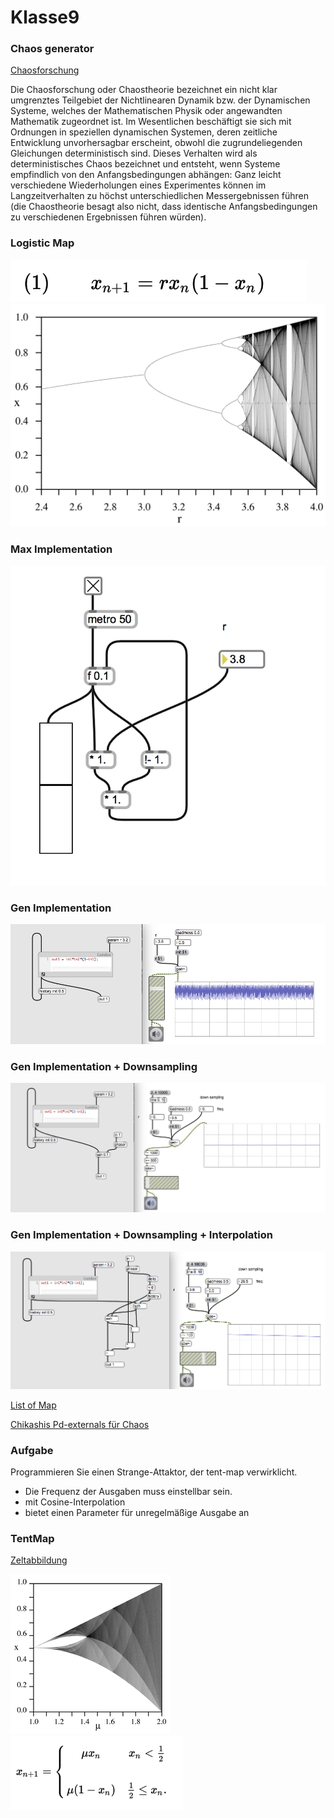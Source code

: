 # Klasse9


### Chaos generator

[Chaosforschung](https://de.wikipedia.org/wiki/Chaosforschung)

Die Chaosforschung oder Chaostheorie bezeichnet ein nicht klar umgrenztes Teilgebiet der Nichtlinearen Dynamik bzw. der Dynamischen Systeme, welches der Mathematischen Physik oder angewandten Mathematik zugeordnet ist. Im Wesentlichen beschäftigt sie sich mit Ordnungen in speziellen dynamischen Systemen, deren zeitliche Entwicklung unvorhersagbar erscheint, obwohl die zugrundeliegenden Gleichungen deterministisch sind. Dieses Verhalten wird als deterministisches Chaos bezeichnet und entsteht, wenn Systeme empfindlich von den Anfangsbedingungen abhängen: Ganz leicht verschiedene Wiederholungen eines Experimentes können im Langzeitverhalten zu höchst unterschiedlichen Messergebnissen führen (die Chaostheorie besagt also nicht, dass identische Anfangsbedingungen zu verschiedenen Ergebnissen führen würden). 

### Logistic Map
![](Klasse9/png/formula.png)
![](Klasse9/png/LogisticMap.png)

### Max Implementation
![](Klasse9/png/logistic.png)

### Gen Implementation
![](Klasse9/png/logistic_gen.png)

### Gen Implementation + Downsampling
![](Klasse9/png/logistic_gen2.png)

### Gen Implementation + Downsampling + Interpolation
![](Klasse9/png/logistic_gen3.png)




[List of Map](https://en.wikipedia.org/wiki/List_of_chaotic_maps)

[Chikashis Pd-externals für Chaos](https://github.com/chikashimiyama/pd_externals)

### Aufgabe
Programmieren Sie einen Strange-Attaktor, der tent-map verwirklicht. 

- Die Frequenz der Ausgaben muss einstellbar sein.
- mit Cosine-Interpolation
- bietet einen Parameter für unregelmäßige Ausgabe an

### TentMap
[Zeltabbildung](https://de.wikipedia.org/wiki/Zeltabbildung)

![](Klasse9/png/tent.png)
![](Klasse9/png/tent_e.png)



